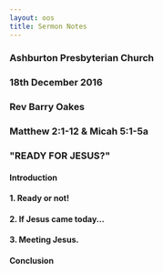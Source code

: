 ```yaml
---
layout: oos
title: Sermon Notes
---
```

### Ashburton Presbyterian Church
### 18th December 2016

### Rev Barry Oakes
### Matthew 2:1-12 & Micah 5:1-5a
### "READY FOR JESUS?"

#### Introduction






#### 1. Ready or not!










#### 2. If Jesus came today...











#### 3. Meeting Jesus.











#### Conclusion